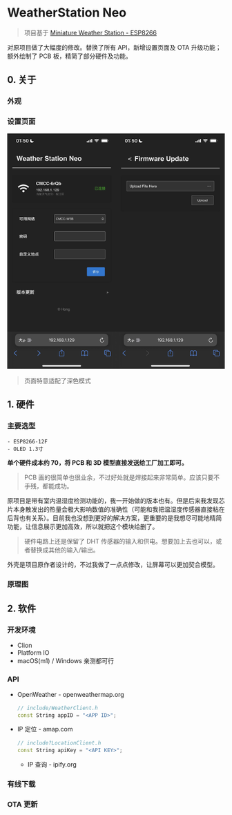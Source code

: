# WeatherStation Neo

> 项目基于 [Miniature Weather Station - ESP8266](https://www.instructables.com/id/Minitaure-Weather-Station-ESP8266/)

对原项目做了大幅度的修改。替换了所有 API，新增设置页面及 OTA 升级功能；额外绘制了 PCB 板，精简了部分硬件及功能。

## 0. 关于

### 外观

### 设置页面

![](https://raw.githubusercontent.com/HongDing97/imgs/main/IMG_0311.JPEG)

> 页面特意适配了深色模式

## 1. 硬件

### 主要选型

	- ESP8266-12F
	- OLED 1.3寸

**单个硬件成本约 70，将 PCB 和 3D 模型直接发送给工厂加工即可。**

> PCB 画的很简单也很业余，不过好处就是焊接起来非常简单。应该只要不手残，都能成功。

原项目是带有室内温湿度检测功能的，我一开始做的版本也有。但是后来我发现芯片本身散发出的热量会极大影响数值的准确性（可能和我把温湿度传感器直接粘在后背也有关系）。目前我也没想到更好的解决方案，更重要的是我想尽可能地精简功能，让信息展示更加高效，所以就把这个模块给删了。

> 硬件电路上还是保留了 DHT 传感器的输入和供电。想要加上去也可以，或者替换成其他的输入/输出。

外壳是项目原作者设计的，不过我做了一点点修改，让屏幕可以更加契合模型。

### 原理图

## 2. 软件

### 开发环境

- Clion
- Platform IO
- macOS(m1) / Windows 亲测都可行

### API

 - OpenWeather - openweathermap.org

   ```c++
   // include/WeatherClient.h
   const String appID = "<APP ID>";
   ```

 - IP 定位 - amap.com

   ```c++
   // include?LocationClient.h
   const String apiKey = "<API KEY>";
   ```

	- IP 查询 - ipify.org

### 有线下载

### OTA 更新

